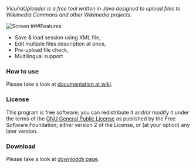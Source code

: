 _VicuñaUploader is a free tool written in Java designed to upload files to Wikimedia Commons and other Wikimedia projects._

![Screen](http://i.imgur.com/jl3va.png)
###Features
* Save & load session using XML file,
* Edit multiple files description at once,
* Pre-upload file check,
* Multilingual support

### How to use
Please take a look at [documentation at wiki](https://github.com/yarl/vicuna/wiki).

### License
This program is free software; you can redistribute it and/or modify it under the terms of the [GNU General Public License](http://www.gnu.org/licenses/gpl.txt) as published by the Free Software Foundation; either version 2 of the License, or (at your option) any later version.

### Download
Please take a look at [*downloads* page](https://github.com/yarl/vicuna/downloads).